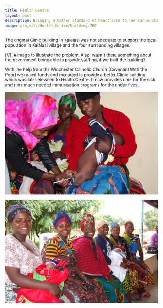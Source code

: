 ```yaml
---
title: Health Centre
layout: post
description: Bringing a better standard of healthcare to the surrounding villages
image: projects/Health_Centre/building.JPG
---
```


The original Clinic building in Kalalasi was not adequate to support the local population in Kalalasi village and the four surrounding villages.

[//]: # image to illustrate the problem. Also, wasn't there something about the government being able to provide staffing, if we built the building?

With the help from the Winchester Catholic Church (Covenant With the Poor) we raised funds and managed to provide a better Clinic building which was later elevated to Health Centre. It now provides care for the sick and runs much needed immunisation programs for the under fives.

![Immunisation programme for children](/projects/Health_Centre/immunisation.jpg)

![Happy and healthy people](/projects/Health_Centre/DSC_0884.JPG)